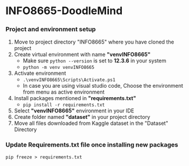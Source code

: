 # INFO8665-DoodleMind

### Project and environment setup

1. Move to project directory "INFO8665" where you have cloned the project
2. Create virtual environment with name **"venvINFO8665"**
    - Make sure ```python --version``` is set to **12.3.6** in your system
    - ```python -m venv venvINFO8665```
3. Activate environment
    - ```.\venvINFO8665\Scripts\Activate.ps1```
    - In case you are using visual studio code, Choose the environment from menu as active environment
4. Install packages mentioned in **"requirements.txt"**
    - ```pip install -r requirements.txt```
5. Select **"venvINFO8665"** environment in your IDE
6. Create folder named **"dataset"** in your project directory
7. Move all files downloaded from Kaggle dataset in the "Dataset" Directory


### Update Requirements.txt file once installing new packages

```pip freeze > requirements.txt```